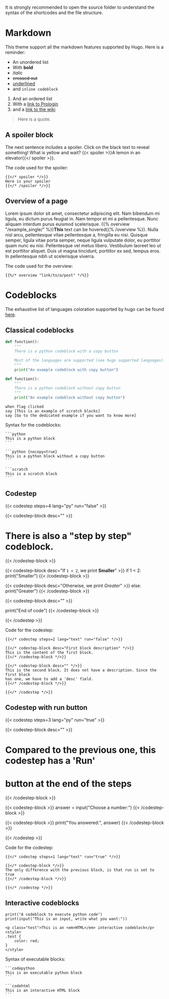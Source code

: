 It is strongly recommended to open the source folder to understand the syntax of
the shortcodes and the file structure.

# Markdown

This theme support all the markdown features supported by Hugo. Here is a
reminder: 
- An unordered list
- With **bold**
- _italic_
- ~~crossed out~~
- <u>underlined</u>
- and `inline codeblock`

1. And an ordered list
2. With a [link to Prologin](https://prologin.org "Prologin site")
3. and a [link to the wiki](https://gitlab.com/prologin/tech/packages/prolotheme/-/wikis/home)

> Here is a quote.

## A spoiler block

The next sentence includes a spoiler. Click on the black text to reveal
something!
What is yellow and wait? {{< spoiler >}}A lemon
in an elevator{{</ spoiler >}}.

The code used for the spoiler:

```text
{{</* spoiler */>}}
Here is your spoiler
{{</* /spoiler */>}}
```

## Overview of a page

Lorem ipsum dolor sit amet, consectetur adipiscing elit. Nam bibendum mi ligula, eu dictum purus feugiat in. Nam tempor et mi a pellentesque. Nunc aliquam interdum purus euismod scelerisque. {{% overview "/example_single/" %}}**This** text can be hovered{{% /overview %}}. Nulla nisl arcu, pellentesque vitae pellentesque a, fringilla eu nisi. Quisque semper, ligula vitae porta semper, neque ligula vulputate dolor, eu porttitor quam nunc eu nisi. Pellentesque vel metus libero. Vestibulum laoreet leo ut est porttitor aliquet. Duis ut magna tincidunt, porttitor ex sed, tempus eros. In pellentesque nibh ut scelerisque viverra. 

The code used for the overview:

```text
{{%/* overview "link/to/a/post" */%}}
```

# Codeblocks

The exhaustive list of languages coloration supported by hugo can be found 
[here](https://gohugo.io/content-management/syntax-highlighting/#list-of-chroma-highlighting-languages). 

## Classical codeblocks

```python
def function():
    """
    There is a python codeblock with a copy button

    Most of the languages are supported (see hugo supported languages)
    """
    print("An example codeblock with copy button")
```

```python {nocopy=true}
def function():
    """
    There is a python codeblock without copy button
    """
    print("An example codeblock without copy button")
```


```scratch
when flag clicked
say [This is an example of scratch blocks]
say [Go to the dedicated example if you want to know more]
```

Syntax for the codeblocks:

````text
```python
This is a python block
```

```python {nocopy=true}
This is a python block without a copy button
```

```scratch
This is a scratch block
```
````

## Codestep
{{< codestep steps=4 lang="py" run="false" >}}

{{< codestep-block desc="" >}}
# There is also a "step by step" codeblock.
 
{{< /codestep-block >}}

{{< codestep-block desc="If `1 < 2`, we print **Smaller**" >}}
if 1 < 2:
    print("Smaller")
{{< /codestep-block >}}

{{< codestep-block desc="Otherwise, we print _Greater_" >}}
else:
    print("Greater")
{{< /codestep-block >}}

{{< codestep-block desc="" >}}

print("End of code")
{{< /codestep-block >}}

{{< /codestep >}}

Code for the codestep:

```text
{{</* codestep steps=2 lang="text" run="false" */>}}

{{</* codestep-block desc="First block description" */>}}
This is the content of the first block.
{{</* /codestep-block */>}}

{{</* codestep-block desc="" */>}}
This is the second block. It does not have a description. Since the first block
has one, we have to add a 'desc' field.
{{</* /codestep-block */>}}

{{</* /codestep */>}}
```

## Codestep with run button

{{< codestep steps=3 lang="py" run="true" >}}

{{< codestep-block desc="" >}}
# Compared to the previous one, this codestep has a 'Run'
# button at the end of the steps
 
{{< /codestep-block >}}

{{< codestep-block >}}
answer = input("Choose a number:")
{{< /codestep-block >}}

{{< codestep-block >}}
print("You answered:", answer)
{{< /codestep-block >}}

{{< /codestep >}}


Code for the codestep:

```text
{{</* codestep steps=1 lang="text" run="true" */>}}

{{</* codestep-block */>}}
The only difference with the previous block, is that run is set to true
{{</* /codestep-block */>}}

{{</* /codestep */>}}
```


## Interactive codeblocks

```codepython
print("A codeblock to execute python code")
print(input("This is an input, write what you want:"))
```

```codehtml
<p class="test">This is an <em>HTML</em> interactive codeblock</p>
<style>
.test {
    color: red;
}
</style>
```

Syntax of executable blocks:

````text
```codepython
This is an executable python block
```

```codehtml
This is an interactive HTML block
```
````
